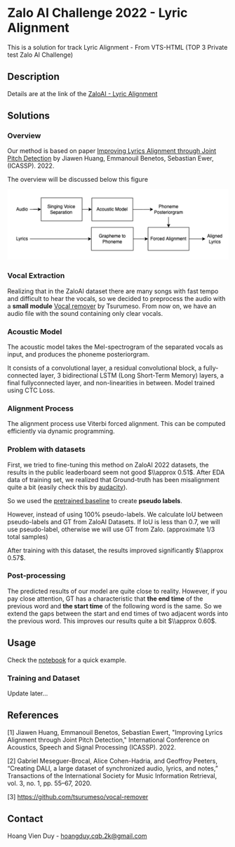 # Zalo AI Challenge 2022 - Lyric Alignment

This is a solution for track Lyric Alignment - From VTS-HTML (TOP 3 Private test Zalo AI Challenge)

## Description

Details are at the link of the [ZaloAI - Lyric Alignment](https://challenge.zalo.ai/portal/lyric-alignment)

## Solutions 

### Overview

Our method is based on paper [Improving Lyrics Alignment through Joint Pitch Detection](https://arxiv.org/pdf/2202.01646.pdf) by Jiawen Huang, Emmanouil Benetos, Sebastian Ewer, (ICASSP). 2022.

The overview will be discussed below this figure

![](./figure/overview.png)

### Vocal Extraction

Realizing that in the ZaloAI dataset there are many songs with fast tempo and difficult to hear the vocals, so we decided to preprocess the audio with a **small module** [Vocal remover](https://github.com/tsurumeso/vocal-remover) by Tsurumeso. From now on, we have an audio file with the sound containing only clear vocals.

### Acoustic Model

The acoustic model takes the Mel-spectrogram of the separated vocals as input, and produces the phoneme posteriorgram.

It consists of a convolutional layer, a residual convolutional block, a fully-connected layer, 3 bidirectional LSTM (Long Short-Term Memory) layers, a final fullyconnected layer, and non-linearities in between. Model trained using CTC Loss.

### Alignment Process

The alignment process use Viterbi forced alignment. This can be computed efficiently via dynamic programming.

### Problem with datasets

First, we tried to fine-tuning this method on ZaloAI 2022 datasets, the results in the public leaderboard seem not good $\\approx 0.51$. After EDA data of training set, we realized that Ground-truth has been misalignment quite a bit (easily check this by [audacity](https://www.audacityteam.org/download/)).

So we used the [pretrained baseline](https://github.com/jhuang448/LyricsAlignment-MTL/blob/main/checkpoints/checkpoint_Baseline) to create **pseudo labels**. 

However, instead of using 100% pseudo-labels. We calculate IoU between pseudo-labels and GT from ZaloAI Datasets. If IoU is less than 0.7, we will use pseudo-label, otherwise we will use GT from Zalo. (approximate 1/3 total samples)

After training with this dataset, the results improved significantly $\\approx 0.57$. 

### Post-processing

The predicted results of our model are quite close to reality. However, if you pay close attention, GT has a characteristic that **the end time** of the previous word and **the start time** of the following word is the same. So we extend the gaps between the start and end times of two adjacent words into the previous word. This improves our results quite a bit $\\approx 0.60$.

## Usage

Check the [notebook](https://github.com/vieduy/zac2022-lyric-alignment/blob/main/predict_notebook.ipynb) for a quick example.

### Training and Dataset

Update later...

## References

[1] Jiawen Huang, Emmanouil Benetos, Sebastian Ewert, "Improving Lyrics Alignment through Joint Pitch Detection," International Conference on Acoustics, Speech and Signal Processing (ICASSP). 2022.

[2] Gabriel Meseguer-Brocal, Alice Cohen-Hadria, and Geoffroy Peeters, “Creating DALI, a large dataset of synchronized audio, lyrics, and notes,” Transactions of the International Society for Music Information Retrieval, vol. 3, no. 1, pp. 55–67, 2020.

[3] https://github.com/tsurumeso/vocal-remover

## Contact

Hoang Vien Duy - hoangduy.cqb.2k@gmail.com
